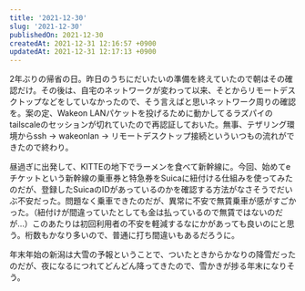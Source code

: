```yaml
---
title: '2021-12-30'
slug: '2021-12-30'
publishedOn: 2021-12-30
createdAt: 2021-12-31 12:16:57 +0900
updatedAt: 2021-12-31 12:17:13 +0900
---
```

2年ぶりの帰省の日。昨日のうちにだいたいの準備を終えていたので朝はその確認だけ。その後は、自宅のネットワークが変わって以来、そとからリモートデスクトップなどをしていなかったので、そう言えばと思いネットワーク周りの確認を。案の定、Wakeon LANパケットを投げるために動かしてるラズパイのtailscaleのセッションが切れていたので再認証しておいた。無事、テザリング環境からssh -> wakeonlan -> リモートデスクトップ接続といういつもの流れができたので終わり。

昼過ぎに出発して、KITTEの地下でラーメンを食べて新幹線に。今回、始めてeチケットという新幹線の乗車券と特急券をSuicaに紐付ける仕組みを使ってみたのだが、登録したSuicaのIDがあっているのかを確認する方法がなさそうでだいぶ不安だった。問題なく乗車できたのだが、異常に不安で無賃乗車が感がすごかった。（紐付けが間違っていたとしても金は払っているので無賃ではないのだが…）このあたりは初回利用者の不安を軽減するなにかがあっても良いのにと思う。桁数もかなり多いので、普通に打ち間違いもあるだろうに。

年末年始の新潟は大雪の予報ということで、ついたときからかなりの降雪だったのだが、夜になるにつれてどんどん降ってきたので、雪かきが捗る年末になりそう。
